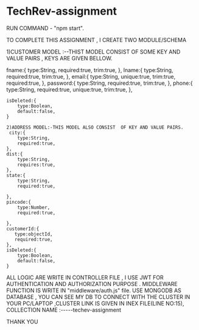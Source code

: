 # TechRev-assignment 

 RUN COMMAND -  "npm start".

 TO COMPLETE THIS ASSIGNMENT , I CREATE TWO MODULE/SCHEMA

1)CUSTOMER MODEL :--THIST MODEL CONSIST OF SOME KEY AND VALUE PAIRS , KEYS ARE GIVEN BELLOW.

 fname:{
        type:String,
        required:true,
        trim:true,
    },
    lname:{
        type:String,
        required:true,
        trim:true,
    },
    email:{
        type:String,
        unique:true,
        trim:true,
        required:true,
    },
    password:{
        type:String,
        required:true,
        trim:true,
    },
    phone:{
        type:String,
        required:true,
        unique:true,
        trim:true,
    },
    
    isDeleted:{
        type:Boolean,
        default:false,
    }

    2)ADDRESS MODEL:-THIS MODEL ALSO CONSIST  OF KEY AND VALUE PAIRS.
     city:{
        type:String,
        required:true,
    },
    dist:{
        type:String,
        requires:true,
    },
    state:{
        type:String,
        required:true,

    },
    pincode:{
        type:Number,
        required:true,

    },
    customerId:{
       type:objectId,
       required:true,
    },
    isDeleted:{
        type:Boolean,
        default:false,
    }

ALL LOGIC ARE WRITE IN CONTROLLER FILE , I USE JWT FOR AUTHENTICATION AND AUTHORIZATION PURPOSE .
MIDDLEWARE FUNCTION IS WRITE IN "middleware/auth.js" file.
USE MONGODB AS DATABASE , YOU CAN SEE MY DB TO CONNECT WITH THE CLUSTER IN YOUR PC/LAPTOP ,CLUSTER LINK IS GIVEN IN INEX FILE(LINE NO:15), COLLECTION NAME :-----techev-assignment

THANK YOU 



